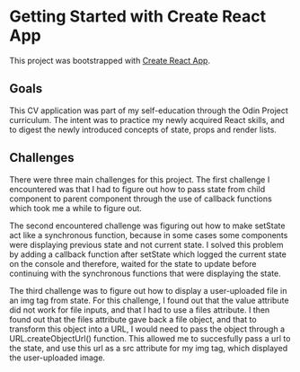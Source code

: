# Getting Started with Create React App

This project was bootstrapped with [Create React App](https://github.com/facebook/create-react-app).

## Goals
This CV application was part of my self-education through the Odin Project curriculum. The intent was to practice my newly acquired React skills, and to digest the newly introduced concepts of state, props and render lists.

## Challenges
There were three main challenges for this project. The first challenge I encountered was that I had to figure out how to pass state from child component to parent component through the use of callback functions which took me a while to figure out. 

The second encountered challenge was figuring out how to make setState act like a synchronous function, because in some cases some components were displaying previous state and not current state. I solved this problem by adding a callback function after setState which logged the current state on the console and therefore, waited for the state to update before continuing with the synchronous functions that were displaying the state. 

The third challenge was to figure out how to display a user-uploaded file in an img tag from state. For this challenge, I found out that the value attribute did not work for file inputs, and that I had to use a files attribute. I then found out that the files attribute gave back a file object, and that to transform this object into a URL, I would need to pass the object through a URL.createObjectUrl() function. This allowed me to succesfully pass a url to the state, and use this url as a src attribute for my img tag, which displayed the user-uploaded image.
